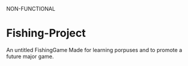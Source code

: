 NON-FUNCTIONAL

# Fishing-Project
An untitled FishingGame
Made for learning porpuses and to promote a future major game.
